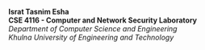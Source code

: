 **Israt Tasnim Esha**  
**CSE 4116	- Computer and Network Security Laboratory**  
*Department of Computer Science and Engineering*  
*Khulna University of Engineering and Technology*
